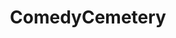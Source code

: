 ---
title: ComedyCemetery
crosslinks:
- comedynecromancy
- youtubefactsbot
- ComedyNecrophilia
- botwatch
- bonehurtingjuice
- u_imguralbumbot
- MassdropBot
- DeepFriedMemes
- youtubot
- tmsbmeta
- botpopularitybot
- surrealmemes
- killthosewhodisagree
- dankmemes
- coaxedintoasnafu
- funny
- WackyTicTacs
- copypasta
- ReallyWackyTicTacs
- CringeAnarchy
---